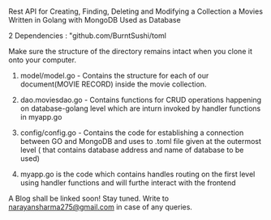 # 
Rest API for Creating, Finding, Deleting and Modifying a Collection a Movies Written in Golang with MongoDB Used as Database


2 Dependencies : "github.com/BurntSushi/toml

Make sure the structure of the directory remains intact when you clone it onto your computer.

1. model/model.go - Contains the structure for each of our document(MOVIE RECORD) inside the movie collection.

2. dao.moviesdao.go - Contains functions for CRUD operations happening on database-golang level which are inturn invoked by handler functions in myapp.go 

3. config/config.go - Contains the code for establishing a connection between GO and MongoDB and uses to .toml file given at the outermost level ( that contains database address and name of database to be used)


4. myapp.go is the code which contains handles routing on the first level using handler functions and will furthe interact with the frontend




A Blog shall be linked soon! Stay tuned. Write to narayansharma275@gmail.com in case of any queries.

